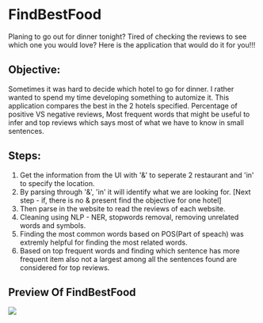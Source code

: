 # FindBestFood
Planing to go out for dinner tonight? Tired of checking the reviews to see which one you would love? Here is the application that would do it for you!!! 

## Objective:
Sometimes it was hard to decide which hotel to go for dinner. I rather wanted to spend my time developing something to automize it.
This application compares the best in the 2 hotels specified. Percentage of positive VS negative reviews, Most frequent words that might be useful to infer and top reviews which says most of what we have to know in small sentences.

## Steps:

1) Get the information from the UI with '&' to seperate 2 restaurant and 'in' to specify the location.
2) By parsing through '&', 'in' it will identify what we are looking for. [Next step - if, there is no & present find the objective for one hotel]
3) Then parse in the website to read the reviews of each website.
4) Cleaning using NLP - NER, stopwords removal, removing unrelated words and symbols.
5) Finding the most common words based on POS(Part of speach) was extremly helpful for finding the most related words.
6) Based on top frequent words and finding which sentence has more frequent item also not a largest among all the sentences found are considered for top reviews.


## Preview Of FindBestFood
![](HotelFinder.gif)

